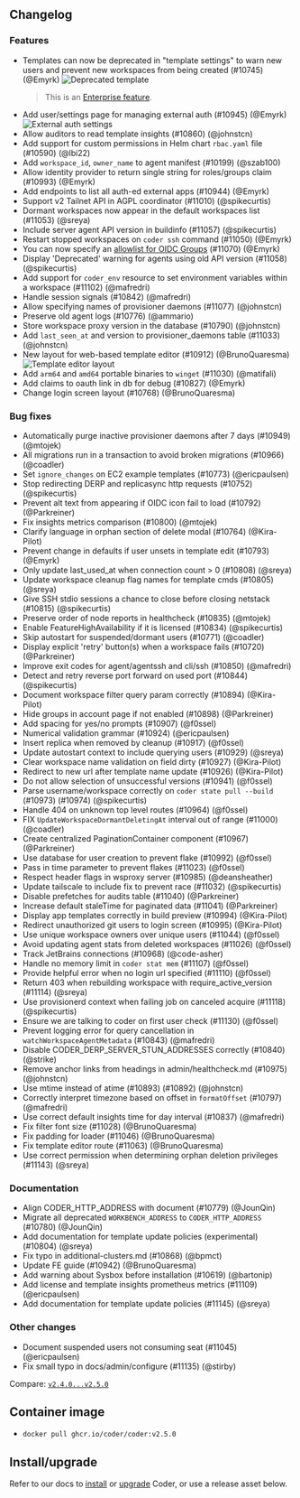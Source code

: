 ## Changelog

### Features

- Templates can now be deprecated in "template settings" to warn new users and prevent new workspaces from being created (#10745) (@Emyrk)
  ![Deprecated template](https://gist.github.com/assets/22407953/5883ff54-11a6-4af0-afd3-ad77be1c4dc2)
  > This is an [Enterprise feature](https://coder.com/docs/enterprise).
- Add user/settings page for managing external auth (#10945) (@Emyrk)
  ![External auth settings](https://gist.github.com/assets/22407953/99252719-7255-426e-ba88-55d08dd04586)
- Allow auditors to read template insights (#10860) (@johnstcn)
- Add support for custom permissions in Helm chart `rbac.yaml` file (#10590) (@lbi22)
- Add `workspace_id`, `owner_name` to agent manifest (#10199) (@szab100)
- Allow identity provider to return single string for roles/groups claim (#10993) (@Emyrk)
- Add endpoints to list all auth-ed external apps (#10944) (@Emyrk)
- Support v2 Tailnet API in AGPL coordinator (#11010) (@spikecurtis)
- Dormant workspaces now appear in the default workspaces list (#11053) (@sreya)
- Include server agent API version in buildinfo (#11057) (@spikecurtis)
- Restart stopped workspaces on `coder ssh` command (#11050) (@Emyrk)
- You can now specify an [allowlist for OIDC Groups](https://coder.com/docs/admin/auth#group-allowlist) (#11070) (@Emyrk)
- Display 'Deprecated' warning for agents using old API version (#11058) (@spikecurtis)
- Add support for `coder_env` resource to set environment variables within a workspace (#11102) (@mafredri)
- Handle session signals (#10842) (@mafredri)
- Allow specifying names of provisioner daemons (#11077) (@johnstcn)
- Preserve old agent logs (#10776) (@ammario)
- Store workspace proxy version in the database (#10790) (@johnstcn)
- Add `last_seen_at` and version to provisioner_daemons table (#11033) (@johnstcn)
- New layout for web-based template editor (#10912) (@BrunoQuaresma)
  ![Template editor layout](https://gist.github.com/assets/22407953/0351f0bd-6872-4186-a704-a403048e5758)
- Add `arm64` and `amd64` portable binaries to `winget` (#11030) (@matifali)
- Add claims to oauth link in db for debug (#10827) (@Emyrk)
- Change login screen layout (#10768) (@BrunoQuaresma)

### Bug fixes

- Automatically purge inactive provisioner daemons after 7 days (#10949) (@mtojek)
- All migrations run in a transaction to avoid broken migrations (#10966) (@coadler)
- Set `ignore_changes` on EC2 example templates (#10773) (@ericpaulsen)
- Stop redirecting DERP and replicasync http requests (#10752) (@spikecurtis)
- Prevent alt text from appearing if OIDC icon fail to load (#10792) (@Parkreiner)
- Fix insights metrics comparison (#10800) (@mtojek)
- Clarify language in orphan section of delete modal (#10764) (@Kira-Pilot)
- Prevent change in defaults if user unsets in template edit (#10793) (@Emyrk)
- Only update last_used_at when connection count > 0 (#10808) (@sreya)
- Update workspace cleanup flag names for template cmds (#10805) (@sreya)
- Give SSH stdio sessions a chance to close before closing netstack (#10815) (@spikecurtis)
- Preserve order of node reports in healthcheck (#10835) (@mtojek)
- Enable FeatureHighAvailability if it is licensed (#10834) (@spikecurtis)
- Skip autostart for suspended/dormant users (#10771) (@coadler)
- Display explicit 'retry' button(s) when a workspace fails (#10720) (@Parkreiner)
- Improve exit codes for agent/agentssh and cli/ssh (#10850) (@mafredri)
- Detect and retry reverse port forward on used port (#10844) (@spikecurtis)
- Document workspace filter query param correctly (#10894) (@Kira-Pilot)
- Hide groups in account page if not enabled (#10898) (@Parkreiner)
- Add spacing for yes/no prompts (#10907) (@f0ssel)
- Numerical validation grammar (#10924) (@ericpaulsen)
- Insert replica when removed by cleanup (#10917) (@f0ssel)
- Update autostart context to include querying users (#10929) (@sreya)
- Clear workspace name validation on field dirty (#10927) (@Kira-Pilot)
- Redirect to new url after template name update (#10926) (@Kira-Pilot)
- Do not allow selection of unsuccessful versions (#10941) (@f0ssel)
- Parse username/workspace correctly on `coder state pull --build` (#10973) (#10974) (@spikecurtis)
- Handle 404 on unknown top level routes (#10964) (@f0ssel)
- FIX `UpdateWorkspaceDormantDeletingAt` interval out of range (#11000) (@coadler)
- Create centralized PaginationContainer component (#10967) (@Parkreiner)
- Use database for user creation to prevent flake (#10992) (@f0ssel)
- Pass in time parameter to prevent flakes (#11023) (@f0ssel)
- Respect header flags in wsproxy server (#10985) (@deansheather)
- Update tailscale to include fix to prevent race (#11032) (@spikecurtis)
- Disable prefetches for audits table (#11040) (@Parkreiner)
- Increase default staleTime for paginated data (#11041) (@Parkreiner)
- Display app templates correctly in build preview (#10994) (@Kira-Pilot)
- Redirect unauthorized git users to login screen (#10995) (@Kira-Pilot)
- Use unique workspace owners over unique users (#11044) (@f0ssel)
- Avoid updating agent stats from deleted workspaces (#11026) (@f0ssel)
- Track JetBrains connections (#10968) (@code-asher)
- Handle no memory limit in `coder stat mem` (#11107) (@f0ssel)
- Provide helpful error when no login url specified (#11110) (@f0ssel)
- Return 403 when rebuilding workspace with require_active_version (#11114) (@sreya)
- Use provisionerd context when failing job on canceled acquire (#11118) (@spikecurtis)
- Ensure we are talking to coder on first user check (#11130) (@f0ssel)
- Prevent logging error for query cancellation in `watchWorkspaceAgentMetadata` (#10843) (@mafredri)
- Disable CODER_DERP_SERVER_STUN_ADDRESSES correctly (#10840) (@strike)
- Remove anchor links from headings in admin/healthcheck.md (#10975) (@johnstcn)
- Use mtime instead of atime (#10893) (#10892) (@johnstcn)
- Correctly interpret timezone based on offset in `formatOffset` (#10797) (@mafredri)
- Use correct default insights time for day interval (#10837) (@mafredri)
- Fix filter font size (#11028) (@BrunoQuaresma)
- Fix padding for loader (#11046) (@BrunoQuaresma)
- Fix template editor route (#11063) (@BrunoQuaresma)
- Use correct permission when determining orphan deletion privileges (#11143) (@sreya)

### Documentation

- Align CODER_HTTP_ADDRESS with document (#10779) (@JounQin)
- Migrate all deprecated `WORKBENCH_ADDRESS` to `CODER_HTTP_ADDRESS` (#10780) (@JounQin)
- Add documentation for template update policies (experimental) (#10804) (@sreya)
- Fix typo in additional-clusters.md (#10868) (@bpmct)
- Update FE guide (#10942) (@BrunoQuaresma)
- Add warning about Sysbox before installation (#10619) (@bartonip)
- Add license and template insights prometheus metrics (#11109) (@ericpaulsen)
- Add documentation for template update policies (#11145) (@sreya)

### Other changes

- Document suspended users not consuming seat (#11045) (@ericpaulsen)
- Fix small typo in docs/admin/configure (#11135) (@stirby)

Compare: [`v2.4.0...v2.5.0`](https://github.com/coder/coder/compare/v2.4.0...v2.5.0)

## Container image

- `docker pull ghcr.io/coder/coder:v2.5.0`

## Install/upgrade

Refer to our docs to [install](https://coder.com/docs/install) or [upgrade](https://coder.com/docs/admin/upgrade) Coder, or use a release asset below.
